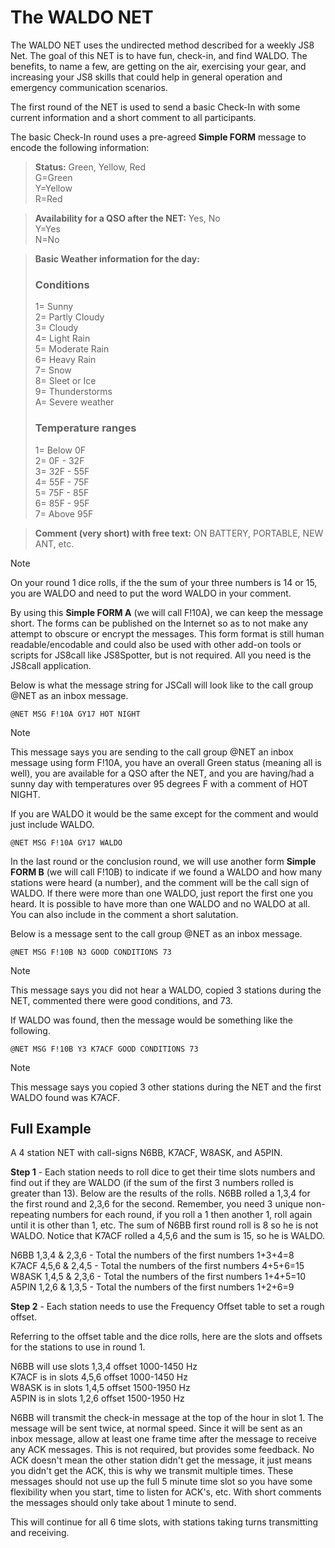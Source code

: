 # **The WALDO NET**

The WALDO NET uses the undirected method described for a weekly JS8 Net. The goal of this NET is to have fun, check-in, and find WALDO. The benefits, to name a few, are getting on the air, exercising your gear, and increasing your JS8 skills that could help in general operation and emergency communication scenarios.

The first round of the NET is used to send a basic Check-In with some current information and a short comment to all participants.

The basic Check-In round uses a pre-agreed **Simple FORM** message to encode the following information:

> **Status:** Green, Yellow, Red  
> G=Green  
> Y=Yellow  
> R=Red

> **Availability for a QSO after the NET:**  Yes, No  
> Y=Yes  
> N=No

> **Basic Weather information for the day:**   
> ### Conditions
> 1= Sunny  
> 2= Partly Cloudy  
> 3= Cloudy  
> 4= Light Rain  
> 5= Moderate Rain  
> 6= Heavy Rain  
> 7= Snow  
> 8= Sleet or Ice  
> 9= Thunderstorms  
> A= Severe weather   
> ### Temperature ranges  
> 1= Below 0F  
> 2= 0F \- 32F  
> 3= 32F \- 55F  
> 4= 55F \- 75F  
> 5= 75F \- 85F  
> 6= 85F \- 95F  
> 7= Above 95F

> **Comment (very short) with free text:** ON BATTERY, PORTABLE, NEW ANT, etc.
 
> [!NOTE]
> On your round 1 dice rolls, if the the sum of your three numbers is 14 or 15, you are WALDO and need to put the word WALDO in your comment.

By using this **Simple FORM A** (we will call F!10A), we can keep the message short. The forms can be published on the Internet so as to not make any attempt to obscure or encrypt the messages. This form format is still human readable/encodable and could also be used with other add-on tools or scripts for JS8call like JS8Spotter, but is not required. All you need is the JS8call application.

Below is what the message string for JSCall will look like to the call group @NET as an inbox message.

``` @NET MSG F!10A GY17 HOT NIGHT ```

> [!NOTE]
> This message says you are sending to the call group @NET an inbox message using form F!10A, you have an overall Green status (meaning all is well), you are available for a QSO after the NET, and you are having/had a sunny day with temperatures over 95 degrees F with a comment of HOT NIGHT.

If you are WALDO it would be the same except for the comment and would just include WALDO.

``` @NET MSG F!10A GY17 WALDO ```

In the last round or the conclusion round, we will use another form **Simple FORM B** (we will call F!10B) to indicate if we found a WALDO and how many stations were heard (a number), and the comment will be the call sign of WALDO. If there were more than one WALDO, just report the first one you heard. It is possible to have more than one WALDO and no WALDO at all. You can also include in the comment a short salutation.

Below is a message sent to the call group @NET as an inbox message.

``` @NET MSG F!10B N3 GOOD CONDITIONS 73 ```

> [!NOTE]
> This message says you did not hear a WALDO, copied 3 stations during the NET, commented there were good conditions, and 73.

If WALDO was found, then the message would be something like the following.

``` @NET MSG F!10B Y3 K7ACF GOOD CONDITIONS 73 ```

> [!NOTE]
> This message says you copied 3 other stations during the NET and the first WALDO found was K7ACF.

## **Full Example**

A 4 station NET with call-signs N6BB, K7ACF, W8ASK, and A5PIN.

**Step 1** - Each station needs to roll dice to get their time slots numbers and find out if they are WALDO (if the sum of the first 3 numbers rolled is greater than 13). Below are the results of the rolls. N6BB rolled a 1,3,4 for the first round and 2,3,6 for the second. Remember, you need 3 unique non-repeating numbers for each round, if you roll a 1 then another 1, roll again until it is other than 1, etc. The sum of N6BB first round roll is 8 so he is not WALDO. Notice that K7ACF rolled a 4,5,6 and the sum is 15, so he is WALDO.

N6BB 		1,3,4 & 2,3,6 - Total the numbers of the first numbers 1+3+4=8  
K7ACF	  4,5,6 & 2,4,5 - Total the numbers of the first numbers 4+5+6=15  
W8ASK	  1,4,5 & 2,3,6 - Total the numbers of the first numbers 1+4+5=10  
A5PIN		1,2,6 & 1,3,5 - Total the numbers of the first numbers 1+2+6=9

**Step 2** - Each station needs to use the Frequency Offset table to set a rough offset.

Referring to the offset table and the dice rolls, here are the slots and offsets for the stations to use in round 1\.

N6BB will use slots 1,3,4 offset 1000-1450 Hz  
K7ACF  is in slots 4,5,6 offset 1000-1450 Hz  
W8ASK is in slots 1,4,5  offset 1500-1950 Hz  
A5PIN is in slots 1,2,6 offset 1500-1950 Hz

N6BB will transmit the check-in message at the top of the hour in slot 1. The message will be sent twice, at normal speed. Since it will be sent as an inbox message, allow at least one frame time after the message to receive any ACK messages. This is not required, but provides some feedback. No ACK doesn't mean the other station didn't get the message, it just means you didn't get the ACK, this is why we transmit multiple times. These messages should not use up the full 5 minute time slot so you have some flexibility when you start, time to listen for ACK's, etc. With short comments the messages should only take about 1 minute to send. 

This will continue for all 6 time slots, with stations taking turns transmitting and receiving.  
